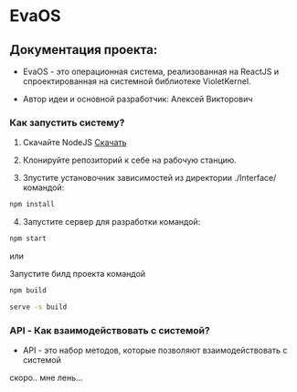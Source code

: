 # EvaOS
 
## Документация проекта:
- EvaOS - это операционная система, реализованная на ReactJS и спроектированная на системной библиотеке VioletKernel.

- Автор идеи и основной разработчик: Алексей Викторович

### Как запустить систему?

1. Скачайте NodeJS [Скачать](https://nodejs.org/en)

2. Клонируйте репозиторий к себе на рабочую станцию.

3. Зпустите установочник зависимостей из директории ./Interface/ командой:
```bash
npm install
```

4.  Запустите сервер для разработки командой:
```bash
npm start
```

или

Запустите билд проекта командой

```bash
npm build
```

```bash
serve -s build
```

### API - Как взаимодействовать с системой?

- API - это набор методов, которые позволяют взаимодействовать с системой 


скоро.. мне лень...
